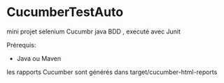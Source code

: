 # CucumberTestAuto
mini projet selenium Cucumbr java  BDD , executé avec Junit


Prérequis:
 - Java ou Maven


les rapports Cucumber sont générés dans target/cucumber-html-reports



